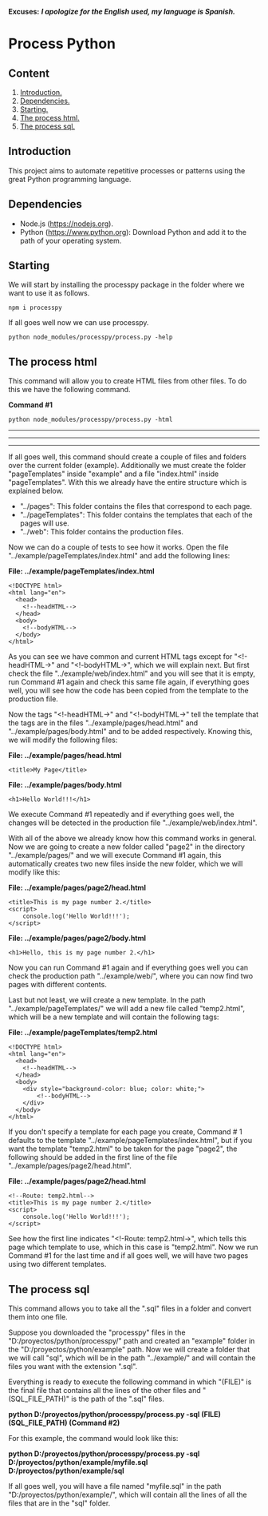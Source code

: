 **Excuses:** ___I apologize for the English used, my language is Spanish.___

# Process Python #

## Content ##

1. [Introduction.](#Introduction "Introduction")
2. [Dependencies.](#Dependencies "Dependencies")
3. [Starting.](#Starting "Starting")
4. [The process html.](#TheProcessHtml "The process html")
5. [The process sql.](#TheProcessSql "The process sql")

<span id="Introduction"></span>
## Introduction ##

This project aims to automate repetitive processes or patterns using the great Python programming language.

<span id="Dependencies"></span>
## Dependencies ##
- Node.js (https://nodejs.org).
- Python (https://www.python.org): Download Python and add it to the path of your operating system.

<span id="Starting"></span>
## Starting ##

We will start by installing the processpy package in the folder where we want to use it as follows.

~~~
npm i processpy
~~~

If all goes well now we can use processpy.

~~~
python node_modules/processpy/process.py -help
~~~

<span id="TheProcessHtml"></span>
## The process html ##

This command will allow you to create HTML files from other files. To do this we have the following command.

**Command #1**
~~~
python node_modules/processpy/process.py -html
~~~

________________________________
________________________________
________________________________


If all goes well, this command should create a couple of files and folders over the current folder (example). Additionally we must create the folder "pageTemplates" inside "example" and a file "index.html" inside "pageTemplates". With this we already have the entire structure which is explained below.

- "../pages": This folder contains the files that correspond to each page.
- "../pageTemplates": This folder contains the templates that each of the pages will use.
- "../web": This folder contains the production files.

Now we can do a couple of tests to see how it works. Open the file "../example/pageTemplates/index.html" and add the following lines:

**File: ../example/pageTemplates/index.html**

~~~
<!DOCTYPE html>
<html lang="en">
  <head>
    <!--headHTML-->
  </head>
  <body>
    <!--bodyHTML-->
  </body>
</html>
~~~

As you can see we have common and current HTML tags except for "<!-headHTML->" and "<!-bodyHTML->", which we will explain next. But first check the file "../example/web/index.html" and you will see that it is empty, run Command #1 again and check this same file again, if everything goes well, you will see how the code has been copied from the template to the production file.

Now the tags "<!-headHTML->" and "<!-bodyHTML->" tell the template that the tags are in the files "../example/pages/head.html" and "../example/pages/body.html" and to be added respectively. Knowing this, we will modify the following files:

**File: ../example/pages/head.html**

~~~
<title>My Page</title>
~~~

**File: ../example/pages/body.html**

~~~
<h1>Hello World!!!</h1>
~~~

We execute Command #1 repeatedly and if everything goes well, the changes will be detected in the production file "../example/web/index.html".

With all of the above we already know how this command works in general. Now we are going to create a new folder called "page2" in the directory "../example/pages/" and we will execute Command #1 again, this automatically creates two new files inside the new folder, which we will modify like this:

**File: ../example/pages/page2/head.html**

~~~
<title>This is my page number 2.</title>
<script>
	console.log('Hello World!!!');
</script>
~~~

**File: ../example/pages/page2/body.html**

~~~
<h1>Hello, this is my page number 2.</h1>
~~~

Now you can run Command #1 again and if everything goes well you can check the production path "../example/web/", where you can now find two pages with different contents.

Last but not least, we will create a new template. In the path "../example/pageTemplates/" we will add a new file called "temp2.html", which will be a new template and will contain the following tags:

**File: ../example/pageTemplates/temp2.html**

~~~
<!DOCTYPE html>
<html lang="en">
  <head>
    <!--headHTML-->
  </head>
  <body>
  	<div style="background-color: blue; color: white;">
  		<!--bodyHTML-->
  	</div>
  </body>
</html>
~~~

If you don't specify a template for each page you create, Command # 1 defaults to the template "../example/pageTemplates/index.html", but if you want the template "temp2.html" to be taken for the page "page2", the following should be added in the first line of the file "../example/pages/page2/head.html".

**File: ../example/pages/page2/head.html**

~~~
<!--Route: temp2.html-->
<title>This is my page number 2.</title>
<script>
	console.log('Hello World!!!');
</script>
~~~

See how the first line indicates "<!-Route: temp2.html->", which tells this page which template to use, which in this case is "temp2.html". Now we run Command #1 for the last time and if all goes well, we will have two pages using two different templates.

<span id="TheProcessSql"></span>
## The process sql ##

This command allows you to take all the ".sql" files in a folder and convert them into one file.

Suppose you downloaded the "processpy" files in the "D:/proyectos/python/processpy/" path and created an "example" folder in the "D:/proyectos/python/example" path. Now we will create a folder that we will call "sql", which will be in the path "../example/" and will contain the files you want with the extension ".sql".

Everything is ready to execute the following command in which "(FILE)" is the final file that contains all the lines of the other files and "(SQL_FILE_PATH)" is the path of the ".sql" files.

**python D:/proyectos/python/processpy/process.py -sql (FILE) (SQL_FILE_PATH) (Command #2)**

For this example, the command would look like this:

**python D:/proyectos/python/processpy/process.py -sql D:/proyectos/python/example/myfile.sql D:/proyectos/python/example/sql**

If all goes well, you will have a file named "myfile.sql" in the path "D:/proyectos/python/example/", which will contain all the lines of all the files that are in the "sql" folder.